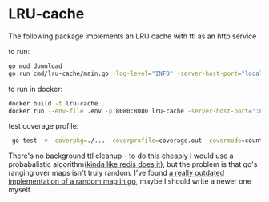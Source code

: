 # LRU-cache 

The following package implements an LRU cache with ttl as an http service

to run:
```bash
go mod download
go run cmd/lru-cache/main.go -log-level="INFO" -server-host-port="localhost:8080" -cache-size=10 -default-cache-ttl=1m
```

to run in docker:
```bash
docker build -t lru-cache .
docker run --env-file .env -p 8080:8080 lru-cache -server-host-port=":8080" -cache-size=100 -log-level="DEBUG"
```
test coverage profile:
```bash
 go test -v -coverpkg=./... -coverprofile=coverage.out -covermode=count ./... && go tool cover -func coverage.out | grep total | awk '{print $3}'
```

There's no background ttl cleanup - to do this cheaply I would use a probabalistic algorithm([kinda like redis does it](https://www.pankajtanwar.in/blog/how-redis-expires-keys-a-deep-dive-into-how-ttl-works-internally-in-redis)), but the problem is that go's ranging over maps isn't truly random. I've found [a really outdated implementation of a random map in go](https://github.com/lukechampine/randmap), maybe I should write a newer one myself.
  

